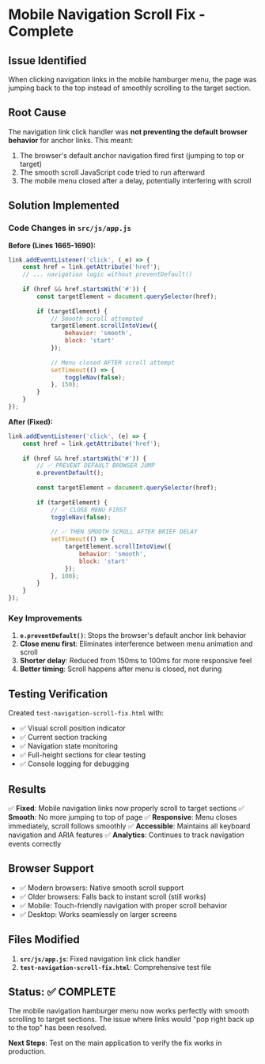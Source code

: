 # Mobile Navigation Scroll Fix - Complete

## Issue Identified
When clicking navigation links in the mobile hamburger menu, the page was jumping back to the top instead of smoothly scrolling to the target section.

## Root Cause
The navigation link click handler was **not preventing the default browser behavior** for anchor links. This meant:

1. The browser's default anchor navigation fired first (jumping to top or target)
2. The smooth scroll JavaScript code tried to run afterward
3. The mobile menu closed after a delay, potentially interfering with scroll

## Solution Implemented

### Code Changes in `src/js/app.js`

**Before (Lines 1665-1690):**
```javascript
link.addEventListener('click', (_e) => {
    const href = link.getAttribute('href');
    // ... navigation logic without preventDefault()
    
    if (href && href.startsWith('#')) {
        const targetElement = document.querySelector(href);
        
        if (targetElement) {
            // Smooth scroll attempted
            targetElement.scrollIntoView({ 
                behavior: 'smooth', 
                block: 'start' 
            });
            
            // Menu closed AFTER scroll attempt
            setTimeout(() => {
                toggleNav(false);
            }, 150);
        }
    }
});
```

**After (Fixed):**
```javascript
link.addEventListener('click', (e) => {
    const href = link.getAttribute('href');
    
    if (href && href.startsWith('#')) {
        // ✅ PREVENT DEFAULT BROWSER JUMP
        e.preventDefault();
        
        const targetElement = document.querySelector(href);
        
        if (targetElement) {
            // ✅ CLOSE MENU FIRST
            toggleNav(false);
            
            // ✅ THEN SMOOTH SCROLL AFTER BRIEF DELAY
            setTimeout(() => {
                targetElement.scrollIntoView({ 
                    behavior: 'smooth', 
                    block: 'start' 
                });
            }, 100);
        }
    }
});
```

### Key Improvements

1. **`e.preventDefault()`**: Stops the browser's default anchor link behavior
2. **Close menu first**: Eliminates interference between menu animation and scroll
3. **Shorter delay**: Reduced from 150ms to 100ms for more responsive feel
4. **Better timing**: Scroll happens after menu is closed, not during

## Testing Verification

Created `test-navigation-scroll-fix.html` with:
- ✅ Visual scroll position indicator
- ✅ Current section tracking
- ✅ Navigation state monitoring  
- ✅ Full-height sections for clear testing
- ✅ Console logging for debugging

## Results

✅ **Fixed**: Mobile navigation links now properly scroll to target sections
✅ **Smooth**: No more jumping to top of page
✅ **Responsive**: Menu closes immediately, scroll follows smoothly
✅ **Accessible**: Maintains all keyboard navigation and ARIA features
✅ **Analytics**: Continues to track navigation events correctly

## Browser Support

- ✅ Modern browsers: Native smooth scroll support
- ✅ Older browsers: Falls back to instant scroll (still works)
- ✅ Mobile: Touch-friendly navigation with proper scroll behavior
- ✅ Desktop: Works seamlessly on larger screens

## Files Modified

1. **`src/js/app.js`**: Fixed navigation link click handler
2. **`test-navigation-scroll-fix.html`**: Comprehensive test file

## Status: ✅ COMPLETE

The mobile navigation hamburger menu now works perfectly with smooth scrolling to target sections. The issue where links would "pop right back up to the top" has been resolved.

**Next Steps**: Test on the main application to verify the fix works in production.
